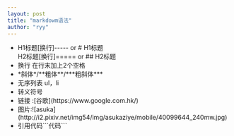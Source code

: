 ```yaml
---
layout: post
title: "markdowm语法"
author: "ryy"
---
```


<ul>
	<li>H1标题[换行]----- or # H1标题<br>H2标题[换行]===== or ## H2标题</li>
	<li>换行 在行末加上2个空格</li>
	<li>*斜体*/**粗体**/***粗斜体***</li>
	<li>无序列表 ul，li</li>
	<li>转义符号 </li>
	<li>链接 :[谷歌](https://www.google.com.hk/)</li>
	<li>图片:![asuka](http://i2.pixiv.net/img54/img/asukaziye/mobile/40099644_240mw.jpg)</li>
	<li>引用代码```代码```</li>
</ul>